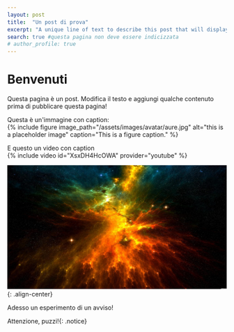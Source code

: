 ```yaml
---
layout: post
title:  "Un post di prova"
excerpt: "A unique line of text to describe this post that will display in an archive listing and meta description with SEO benefits."
search: true #questa pagina non deve essere indicizzata
# author_profile: true
---
```

# Benvenuti
Questa pagina è un post. Modifica il testo e aggiungi qualche contenuto prima di pubblicare questa pagina!

Questa è un'immagine con caption: <br>
{% include figure image_path="/assets/images/avatar/aure.jpg" alt="this is a placeholder image" caption="This is a figure caption." %}

E questo un video con caption <br>
{% include video id="XsxDH4HcOWA" provider="youtube" %}

![image-center](/assets/images/avatar/aure.jpg){: .align-center}

Adesso un esperimento di un avviso!

Attenzione, puzzi!{: .notice}
